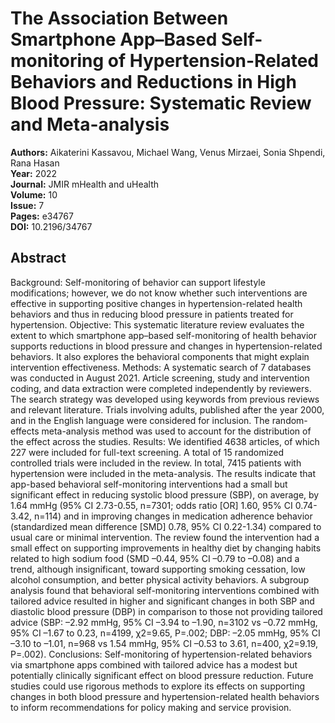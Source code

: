 # The Association Between Smartphone App–Based Self-monitoring of Hypertension-Related Behaviors and Reductions in High Blood Pressure: Systematic Review and Meta-analysis

**Authors:** Aikaterini Kassavou, Michael Wang, Venus Mirzaei, Sonia Shpendi, Rana Hasan  
**Year:** 2022  
**Journal:** JMIR mHealth and uHealth  
**Volume:** 10  
**Issue:** 7  
**Pages:** e34767  
**DOI:** 10.2196/34767  

## Abstract
Background: Self-monitoring of behavior can support lifestyle modifications; however, we do not know whether such interventions are effective in supporting positive changes in hypertension-related health behaviors and thus in reducing blood pressure in patients treated for hypertension.
Objective: This systematic literature review evaluates the extent to which smartphone app–based self-monitoring of health behavior supports reductions in blood pressure and changes in hypertension-related behaviors. It also explores the behavioral components that might explain intervention effectiveness.
Methods: A systematic search of 7 databases was conducted in August 2021. Article screening, study and intervention coding, and data extraction were completed independently by reviewers. The search strategy was developed using keywords from previous reviews and relevant literature. Trials involving adults, published after the year 2000, and in the English language were considered for inclusion. The random-effects meta-analysis method was used to account for the distribution of the effect across the studies.
Results: We identified 4638 articles, of which 227 were included for full-text screening. A total of 15 randomized controlled trials were included in the review. In total, 7415 patients with hypertension were included in the meta-analysis. The results indicate that app-based behavioral self-monitoring interventions had a small but significant effect in reducing systolic blood pressure (SBP), on average, by 1.64 mmHg (95% CI 2.73-0.55, n=7301; odds ratio [OR] 1.60, 95% CI 0.74-3.42, n=114) and in improving changes in medication adherence behavior (standardized mean difference [SMD] 0.78, 95% CI 0.22-1.34) compared to usual care or minimal intervention. The review found the intervention had a small effect on supporting improvements in healthy diet by changing habits related to high sodium food (SMD –0.44, 95% CI –0.79 to –0.08) and a trend, although insignificant, toward supporting smoking cessation, low alcohol consumption, and better physical activity behaviors. A subgroup analysis found that behavioral self-monitoring interventions combined with tailored advice resulted in higher and significant changes in both SBP and diastolic blood pressure (DBP) in comparison to those not providing tailored advice (SBP: –2.92 mmHg, 95% CI –3.94 to –1.90, n=3102 vs –0.72 mmHg, 95% CI –1.67 to 0.23, n=4199, χ2=9.65, P=.002; DBP: –2.05 mmHg, 95% CI –3.10 to –1.01, n=968 vs 1.54 mmHg, 95% CI –0.53 to 3.61, n=400, χ2=9.19, P=.002).
Conclusions: Self-monitoring of hypertension-related behaviors via smartphone apps combined with tailored advice has a modest but potentially clinically significant effect on blood pressure reduction. Future studies could use rigorous methods to explore its effects on supporting changes in both blood pressure and hypertension-related health behaviors to inform recommendations for policy making and service provision.

